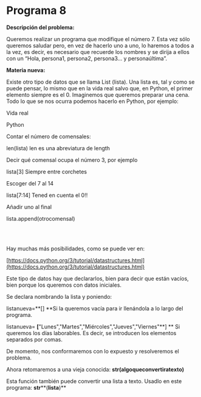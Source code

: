 
# Programa 8

**Descripción del problema:**

Queremos realizar un programa que modifique el número 7. Esta vez sólo queremos saludar pero, en vez de hacerlo uno a uno, lo haremos a todos a la vez, es decir, es necesario que recuerde los nombres y se dirija a ellos con un “Hola, persona1, persona2, persona3... y personaúltima”. 

**Materia nueva:**

Existe otro tipo de datos que se llama List (lista). Una lista es, tal y como se puede pensar, lo mismo que en la vida real salvo que, en Python, el primer elemento siempre es el 0. Imaginemos que queremos preparar una cena. Todo lo que se nos ocurra podemos hacerlo en Python, por ejemplo:



Vida real

Python

Contar el número de comensales:

len(lista) len es una abreviatura de length

Decir qué comensal ocupa el número 3, por ejemplo

lista[3] Siempre entre corchetes

Escoger del 7 al 14

lista[7:14] Tened en cuenta el 0!!

Añadir uno al final

lista.append(otrocomensal)

<br /><br />



Hay muchas más posibilidades, como se puede ver en:

[https://docs.python.org/3/tutorial/datastructures.html](https://docs.python.org/3/tutorial/datastructures.html)



Este tipo de datos hay que declararlos, bien para decir que están vacíos, bien porque los queremos con datos iniciales. 



Se declara nombrando la lista y poniendo:



listanueva=**[] **Si la queremos vacía para ir llenándola a lo largo del programa.



listanueva= **[**"Lunes","Martes","Miércoles","Jueves","Viernes"**] ** Si queremos los días laborables. Es decir, se introducen los elementos separados por comas.



De momento, nos conformaremos con lo expuesto y resolveremos el problema.

Ahora retomaremos a una vieja conocida: **str(**algoqueconvertiratexto**)**

Esta función también puede convertir una lista a texto. Usadlo en este programa: **str****(**lista**)**

